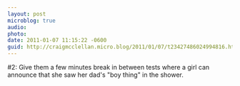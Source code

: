 ```yaml
---
layout: post
microblog: true
audio: 
photo: 
date: 2011-01-07 11:15:22 -0600
guid: http://craigmcclellan.micro.blog/2011/01/07/t23427486024994816.html
---
```

#2: Give them a few minutes break in between tests where a girl can announce that she saw her dad's "boy thing" in the shower.
